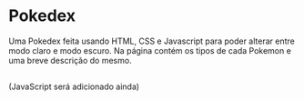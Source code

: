 # Pokedex
Uma Pokedex feita usando HTML, CSS e Javascript para poder alterar entre modo claro e modo escuro. Na página contém os tipos de cada Pokemon e uma breve descrição do mesmo.

##

(JavaScript será adicionado ainda)
